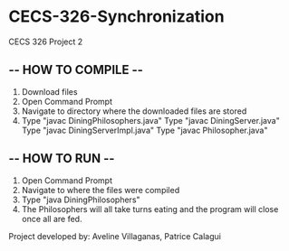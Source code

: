 # CECS-326-Synchronization
CECS 326 Project 2

## -- HOW TO COMPILE --
1) Download files
2) Open Command Prompt
3) Navigate to directory where the downloaded files are stored
4) Type "javac DiningPhilosophers.java"
   Type "javac DiningServer.java"
   Type "javac DiningServerImpl.java"
   Type "javac Philosopher.java"

## -- HOW TO RUN --
1) Open Command Prompt
2) Navigate to where the files were compiled
3) Type "java DiningPhilosophers"
4) The Philosophers will all take turns eating and the program will close once all are fed.


Project developed by:
Aveline Villaganas, Patrice Calagui
